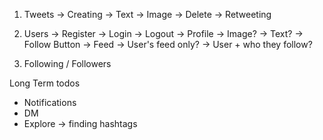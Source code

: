 1. Tweets
    -> Creating 
        -> Text
        -> Image
    -> Delete
    -> Retweeting

2. Users
    -> Register
    -> Login
    -> Logout
    -> Profile
        -> Image?
        -> Text?
        -> Follow Button
    -> Feed
        -> User's feed only?
        -> User +  who they follow?

3. Following / Followers
    

Long Term todos
- Notifications
- DM
- Explore -> finding hashtags